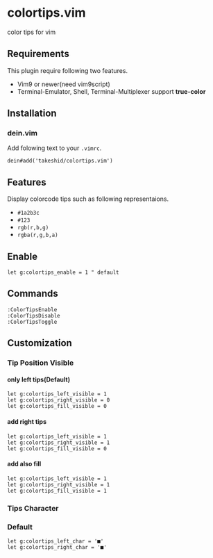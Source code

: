 # colortips.vim
color tips for vim

## Requirements
This plugin require following two features.
* Vim9 or newer(need vim9script)
* Terminal-Emulator, Shell, Terminal-Multiplexer support **true-color**

## Installation
### dein.vim
Add folowing text to your `.vimrc`.

```vim
dein#add('takeshid/colortips.vim')
```

## Features
Display colorcode tips such as following representaions.
* `#1a2b3c`
* `#123`
* `rgb(r,b,g)`
* `rgba(r,g,b,a)`

## Enable
```vim
let g:colortips_enable = 1 " default
```

## Commands
```vim
:ColorTipsEnable
:ColorTipsDisable
:ColorTipsToggle
```

## Customization
### Tip Position Visible
#### only left tips(Default)
```vim
let g:colortips_left_visible = 1
let g:colortips_right_visible = 0
let g:colortips_fill_visible = 0
```

#### add right tips
```vim
let g:colortips_left_visible = 1
let g:colortips_right_visible = 1
let g:colortips_fill_visible = 0
```

#### add also fill
```vim
let g:colortips_left_visible = 1
let g:colortips_right_visible = 1
let g:colortips_fill_visible = 1
```

### Tips Character
### Default
```vim
let g:colortips_left_char = '■'
let g:colortips_right_char = '■'
```
